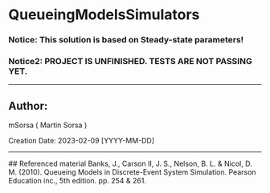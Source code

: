 # QueueingModelsSimulators
### Notice: This solution is based on Steady-state parameters!

### Notice2: PROJECT IS UNFINISHED. TESTS ARE NOT PASSING YET.
<hr>

## Author:
mSorsa ( Martin Sorsa )

Creation Date: 2023-02-09 [YYYY-MM-DD]
<hr>
## Referenced material
Banks, J., Carson II, J. S., Nelson, B. L. & Nicol, D. M. (2010). Queueing Models in Discrete-Event System Simulation. Pearson Education inc., 5th edition. pp. 254 & 261.
